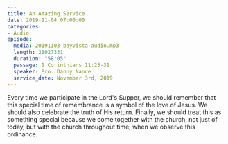 ```yaml
---
title: An Amazing Service
date: 2019-11-04 07:00:00
categories:
- Audio
episode:
  media: 20191103-bayvista-audio.mp3
  length: 21027331
  duration: "58:05"
  passage: 1 Corinthians 11:23-31
  speaker: Bro. Danny Nance
  service_date: November 3rd, 2019
---
```

Every time we participate in the Lord's Supper, we should remember that this special time of remembrance is a symbol of the love of Jesus.  We should also celebrate the truth of His return.  Finally, we should treat this as something special because we come together with the church, not just of today, but with the church throughout time, when we observe this ordinance.